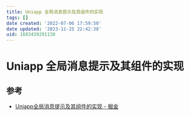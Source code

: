 ```yaml
---
title: Uniapp 全局消息提示及其组件的实现
tags: []
date created: '2022-07-06 17:59:50'
date updated: '2023-11-25 22:42:38'
uid: 1683439291138
---
```


# Uniapp 全局消息提示及其组件的实现

## 参考

- [Uniapp全局消息提示及其组件的实现 - 掘金](https://juejin.cn/post/7107442847422349326)
